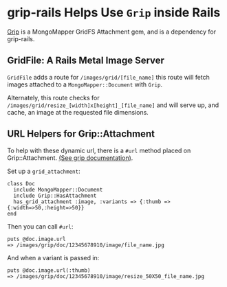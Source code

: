 grip-rails Helps Use `Grip` inside Rails
===

[Grip](http://github.com/twoism/grip) is a MongoMapper GridFS Attachment gem, and is a dependency for grip-rails.

GridFile: A Rails Metal Image Server
---

`GridFile` adds a route for `/images/grid/[file_name]` this route will fetch images attached to a `MongoMapper::Document` with `Grip`.


Alternately, this route checks for `/images/grid/resize_[width]x[height]_[file_name]` and will serve up, and cache, an image at the requested file dimensions.

URL Helpers for Grip::Attachment
---

To help with these dynamic url, there is a `#url` method placed on Grip::Attachment. [(See grip documentation)](http://github.com/twoism/grip). 

Set up a `grid_attachment`:

    class Doc
      include MongoMapper::Document
      include Grip::HasAttachment
      has_grid_attachment :image, :variants => {:thumb => {:width=>50,:height=>50}}
    end

Then you can call `#url`:

    puts @doc.image.url 
    => /images/grip/doc/12345678910/image/file_name.jpg

And when a variant is passed in:

    puts @doc.image.url(:thumb) 
    => /images/grip/doc/12345678910/image/resize_50X50_file_name.jpg
